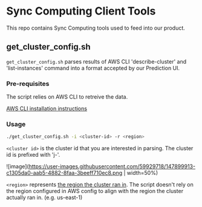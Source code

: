 # Sync Computing Client Tools

This repo contains Sync Computing tools used to feed into our product.

## get_cluster_config.sh

`get_cluster_config.sh` parses results of AWS CLI 'describe-cluster' and 'list-instances' command into a format accepted by our Prediction UI.

### Pre-requisites

The script relies on AWS CLI to retreive the data.

[AWS CLI installation instructions](https://docs.aws.amazon.com/cli/latest/userguide/cli-chap-install.html)


### Usage

```bash
./get_cluster_config.sh -i <cluster-id> -r <region>
```

`<cluster id>` is the cluster id that you are interested in parsing. The cluster id is prefixed with 'j-'.

![image](https://user-images.githubusercontent.com/59929718/147899913-c1305da0-aab5-4882-8faa-3beeff710ec8.png | width=50%)

`<region>` represents [the region the cluster ran in](https://docs.aws.amazon.com/AWSEC2/latest/UserGuide/using-regions-availability-zones.html#concepts-available-regions). The script doesn't rely on the region configured in AWS config to align with the region the cluster actually ran in. (e.g. us-east-1)
